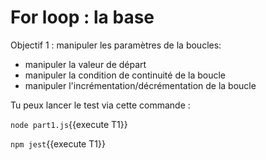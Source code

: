 # For loop : la base

Objectif 1 : manipuler les paramètres de la boucles:
- manipuler la valeur de départ
- manipuler la condition de continuité de la boucle
- manipuler l'incrémentation/décrémentation de la boucle

Tu peux lancer le test via cette commande :

`node part1.js`{{execute T1}}

`npm jest`{{execute T1}}
